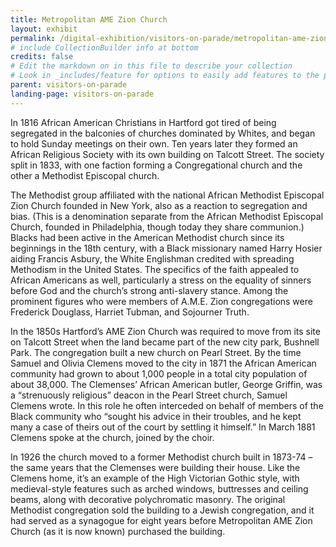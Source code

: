 ```yaml
---
title: Metropolitan AME Zion Church
layout: exhibit
permalink: /digital-exhibition/visitors-on-parade/metropolitan-ame-zion-church.html
# include CollectionBuilder info at bottom
credits: false
# Edit the markdown on in this file to describe your collection
# Look in _includes/feature for options to easily add features to the page
parent: visitors-on-parade
landing-page: visitors-on-parade
---
```


In 1816 African American Christians in Hartford got tired of being segregated in the balconies of churches dominated by Whites, and began to hold Sunday meetings on their own. Ten years later they formed an African Religious Society with its own building on Talcott Street. The society split in 1833, with one faction forming a Congregational church and the other a Methodist Episcopal church.

The Methodist group affiliated with the national African Methodist Episcopal Zion Church founded in New York, also as a reaction to segregation and bias. (This is a denomination separate from the African Methodist Episcopal Church, founded in Philadelphia, though today they share communion.) Blacks had been active in the American Methodist church since its beginnings in the 18th century, with a Black missionary named Harry Hosier aiding Francis Asbury, the White Englishman credited with spreading Methodism in the United States. The specifics of the faith appealed to African Americans as well, particularly a stress on the equality of sinners before God and the church’s strong anti-slavery stance. Among the prominent figures who were members of A.M.E. Zion congregations were Frederick Douglass, Harriet Tubman, and Sojourner Truth.

In the 1850s Hartford’s AME Zion Church was required to move from its site on Talcott Street when the land became part of the new city park, Bushnell Park. The congregation built a new church on Pearl Street. By the time Samuel and Olivia Clemens moved to the city in 1871 the African American community had grown to about 1,000 people in a total city population of about 38,000. The Clemenses’ African American butler, George Griffin, was a “strenuously religious” deacon in the Pearl Street church, Samuel Clemens wrote. In this role he often interceded on behalf of members of the Black community who “sought his advice in their troubles, and he kept many a case of theirs out of the court by settling it himself.” In March 1881 Clemens spoke at the church, joined by the choir.

In 1926 the church moved to a former Methodist church built in 1873-74 – the same years that the Clemenses were building their house. Like the Clemens home, it’s an example of the High Victorian Gothic style, with medieval-style features such as arched windows, buttresses and ceiling beams, along with decorative polychromatic masonry. The original Methodist congregation sold the building to a Jewish congregation, and it had served as a synagogue for eight years before Metropolitan AME Zion Church (as it is now known) purchased the building.